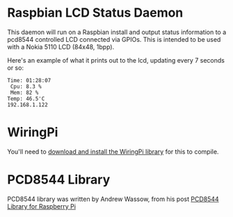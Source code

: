 Raspbian LCD Status Daemon
==========================

This daemon will run on a Raspbian install and output status information
to a pcd8544 controlled LCD connected via GPIOs. This is intended to be
used with a Nokia 5110 LCD (84x48, 1bpp).

Here's an example of what it prints out to the lcd, updating every 7 seconds or so:

    Time: 01:28:07
     Cpu: 8.3 %
     Mem: 82 %
    Temp: 46.5'C
    192.168.1.122


WiringPi
========

You'll need to [download and install the WiringPi library](https://projects.drogon.net/raspberry-pi/wiringpi/download-and-install/) for this to compile.

PCD8544 Library
===============

PCD8544 library was written by Andrew Wassow, from his post [PCD8544 Library for Raspberry Pi](http://binerry.de/post/25787954149/pcd8544-library-for-raspberry-pi)
